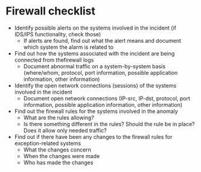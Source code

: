 # Firewall checklist
* Identify possible alerts on the systems involved in the incident (if IDS/IPS functionality, check those)
     *  If alerts are found, find out what the alert means and document which system the alarm is related to
* Find out how the systems associated with the incident are being connected from thefirewall logs
     * Document abnormal traffic on a system-by-system basis (where/whom, protocol, port information, possible application information, other information)
* Identify the open network connections (sessions) of the systems involved in the incident
     * Document open network connections (IP-src, IP-dst, protocol, port information, possible application information, other information)
* Find out the firewall rules for the systems involved in the anomaly
     * What are the rules allowing?
     * Is there something different in the rules? Should the rule be in place? Does it allow only needed traffic?
* Find out if there have been any changes to the firewall rules for exception-related systems
     * What the changes concern
     * When the changes were made
     * Who has made the changes
